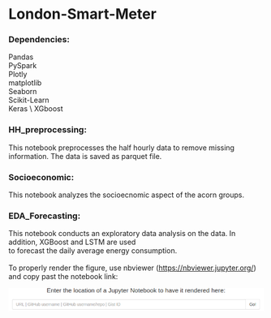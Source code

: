 # London-Smart-Meter
### Dependencies:
Pandas \
PySpark \
Plotly \
matplotlib \
Seaborn \
Scikit-Learn \
Keras \ 
XGboost

### HH_preprocessing: 
This notebook preprocesses the half hourly data to remove missing information. The data is saved as parquet file. 
### Socioeconomic: 
This notebook analyzes the socioecnomic aspect of the acorn groups.
### EDA_Forecasting: 
This notebook conducts an exploratory data analysis on the data. In addition, XGBoost and LSTM are used \
to forecast the daily average energy consumption. \
\
To properly render the figure, use nbviewer (https://nbviewer.jupyter.org/) and copy past the notebook link:
 
 ![alt text](nbviewer.png)
